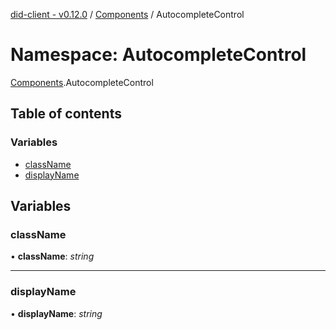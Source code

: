 [did-client - v0.12.0](../README.md) / [Components](components.md) / AutocompleteControl

# Namespace: AutocompleteControl

[Components](components.md).AutocompleteControl

## Table of contents

### Variables

- [className](components.autocompletecontrol.md#classname)
- [displayName](components.autocompletecontrol.md#displayname)

## Variables

### className

• **className**: *string*

___

### displayName

• **displayName**: *string*
